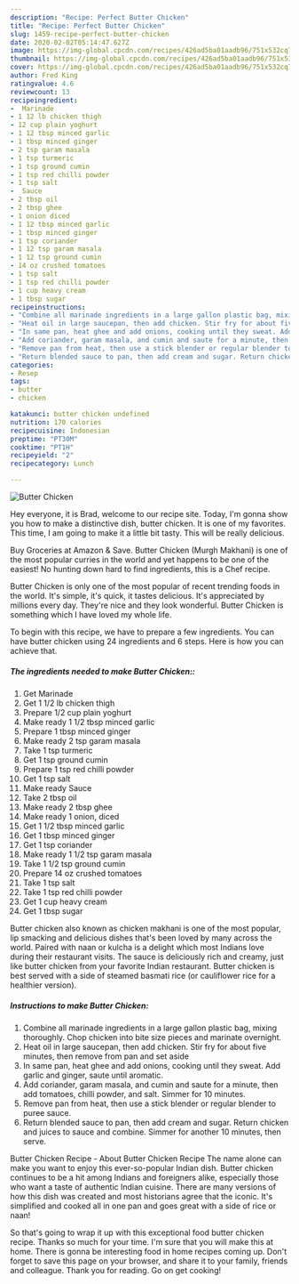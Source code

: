 ```yaml
---
description: "Recipe: Perfect Butter Chicken"
title: "Recipe: Perfect Butter Chicken"
slug: 1459-recipe-perfect-butter-chicken
date: 2020-02-02T05:14:47.627Z
image: https://img-global.cpcdn.com/recipes/426ad5ba01aadb96/751x532cq70/butter-chicken-recipe-main-photo.jpg
thumbnail: https://img-global.cpcdn.com/recipes/426ad5ba01aadb96/751x532cq70/butter-chicken-recipe-main-photo.jpg
cover: https://img-global.cpcdn.com/recipes/426ad5ba01aadb96/751x532cq70/butter-chicken-recipe-main-photo.jpg
author: Fred King
ratingvalue: 4.6
reviewcount: 13
recipeingredient:
-  Marinade
- 1 12 lb chicken thigh
- 12 cup plain yoghurt
- 1 12 tbsp minced garlic
- 1 tbsp minced ginger
- 2 tsp garam masala
- 1 tsp turmeric
- 1 tsp ground cumin
- 1 tsp red chilli powder
- 1 tsp salt
-  Sauce
- 2 tbsp oil
- 2 tbsp ghee
- 1 onion diced
- 1 12 tbsp minced garlic
- 1 tbsp minced ginger
- 1 tsp coriander
- 1 12 tsp garam masala
- 1 12 tsp ground cumin
- 14 oz crushed tomatoes
- 1 tsp salt
- 1 tsp red chilli powder
- 1 cup heavy cream
- 1 tbsp sugar
recipeinstructions:
- "Combine all marinade ingredients in a large gallon plastic bag, mixing thoroughly. Chop chicken into bite size pieces and marinate overnight."
- "Heat oil in large saucepan, then add chicken. Stir fry for about five minutes, then remove from pan and set aside"
- "In same pan, heat ghee and add onions, cooking until they sweat. Add garlic and ginger, saute until aromatic."
- "Add coriander, garam masala, and cumin and saute for a minute, then add tomatoes, chilli powder, and salt. Simmer for 10 minutes."
- "Remove pan from heat, then use a stick blender or regular blender to puree sauce."
- "Return blended sauce to pan, then add cream and sugar. Return chicken and juices to sauce and combine. Simmer for another 10 minutes, then serve."
categories:
- Resep
tags:
- butter
- chicken

katakunci: butter chicken undefined
nutrition: 170 calories
recipecuisine: Indonesian
preptime: "PT30M"
cooktime: "PT1H"
recipeyield: "2"
recipecategory: Lunch

---
```



![Butter Chicken](https://img-global.cpcdn.com/recipes/426ad5ba01aadb96/751x532cq70/butter-chicken-recipe-main-photo.jpg)

Hey everyone, it is Brad, welcome to our recipe site. Today, I'm gonna show you how to make a distinctive dish, butter chicken. It is one of my favorites. This time, I am going to make it a little bit tasty. This will be really delicious.

Buy Groceries at Amazon &amp; Save. Butter Chicken (Murgh Makhani) is one of the most popular curries in the world and yet happens to be one of the easiest! No hunting down hard to find ingredients, this is a Chef recipe.

Butter Chicken is only one of the most popular of recent trending foods in the world. It's simple, it's quick, it tastes delicious. It's appreciated by millions every day. They're nice and they look wonderful. Butter Chicken is something which I have loved my whole life.


To begin with this recipe, we have to prepare a few ingredients. You can have butter chicken using 24 ingredients and 6 steps. Here is how you can achieve that.

##### The ingredients needed to make Butter Chicken::

1. Get  Marinade
1. Get 1 1/2 lb chicken thigh
1. Prepare 1/2 cup plain yoghurt
1. Make ready 1 1/2 tbsp minced garlic
1. Prepare 1 tbsp minced ginger
1. Make ready 2 tsp garam masala
1. Take 1 tsp turmeric
1. Get 1 tsp ground cumin
1. Prepare 1 tsp red chilli powder
1. Get 1 tsp salt
1. Make ready  Sauce
1. Take 2 tbsp oil
1. Make ready 2 tbsp ghee
1. Make ready 1 onion, diced
1. Get 1 1/2 tbsp minced garlic
1. Get 1 tbsp minced ginger
1. Get 1 tsp coriander
1. Make ready 1 1/2 tsp garam masala
1. Take 1 1/2 tsp ground cumin
1. Prepare 14 oz crushed tomatoes
1. Take 1 tsp salt
1. Take 1 tsp red chilli powder
1. Get 1 cup heavy cream
1. Get 1 tbsp sugar


Butter chicken also known as chicken makhani is one of the most popular, lip smacking and delicious dishes that&#39;s been loved by many across the world. Paired with naan or kulcha is a delight which most Indians love during their restaurant visits. The sauce is deliciously rich and creamy, just like butter chicken from your favorite Indian restaurant. Butter chicken is best served with a side of steamed basmati rice (or cauliflower rice for a healthier version). 

##### Instructions to make Butter Chicken:

1. Combine all marinade ingredients in a large gallon plastic bag, mixing thoroughly. Chop chicken into bite size pieces and marinate overnight.
1. Heat oil in large saucepan, then add chicken. Stir fry for about five minutes, then remove from pan and set aside
1. In same pan, heat ghee and add onions, cooking until they sweat. Add garlic and ginger, saute until aromatic.
1. Add coriander, garam masala, and cumin and saute for a minute, then add tomatoes, chilli powder, and salt. Simmer for 10 minutes.
1. Remove pan from heat, then use a stick blender or regular blender to puree sauce.
1. Return blended sauce to pan, then add cream and sugar. Return chicken and juices to sauce and combine. Simmer for another 10 minutes, then serve.


Butter Chicken Recipe - About Butter Chicken Recipe The name alone can make you want to enjoy this ever-so-popular Indian dish. Butter chicken continues to be a hit among Indians and foreigners alike, especially those who want a taste of authentic Indian cuisine. There are many versions of how this dish was created and most historians agree that the iconic. It&#39;s simplified and cooked all in one pan and goes great with a side of rice or naan! 

So that's going to wrap it up with this exceptional food butter chicken recipe. Thanks so much for your time. I'm sure that you will make this at home. There is gonna be interesting food in home recipes coming up. Don't forget to save this page on your browser, and share it to your family, friends and colleague. Thank you for reading. Go on get cooking!
